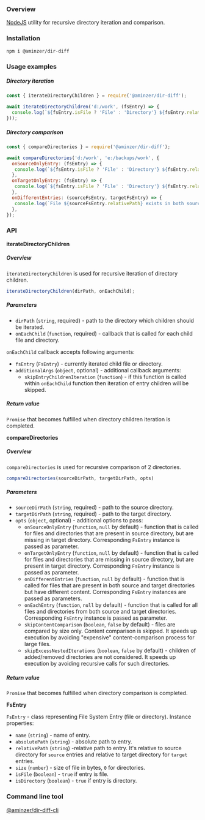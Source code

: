 ### Overview

[NodeJS](https://nodejs.org) utility for recursive directory iteration and comparison.

### Installation

```
npm i @aminzer/dir-diff
```

### Usage examples

##### Directory iteration

```javascript
const { iterateDirectoryChildren } = require('@aminzer/dir-diff');

await iterateDirectoryChildren('d:/work', (fsEntry) => {
  console.log(`${fsEntry.isFile ? 'File' : 'Directory'} ${fsEntry.relativePath} was found`);
}));
```

##### Directory comparison

```javascript
const { compareDirectories } = require('@aminzer/dir-diff');

await compareDirectories('d:/work', 'e:/backups/work', {
  onSourceOnlyEntry: (fsEntry) => {
   console.log(`${fsEntry.isFile ? 'File' : 'Directory'} ${fsEntry.relativePath} exists in the source directory only`);
  },
  onTargetOnlyEntry: (fsEntry) => {
   console.log(`${fsEntry.isFile ? 'File' : 'Directory'} ${fsEntry.relativePath} exists in the target directory only`);
  },
  onDifferentEntries: (sourceFsEntry, targetFsEntry) => {
   console.log(`File ${sourceFsEntry.relativePath} exists in both source and target directories, but with different content`);
  },
});
```

### API

**iterateDirectoryChildren**

##### Overview

`iterateDirectoryChildren` is used for recursive iteration of directory children.


```javascript
iterateDirectoryChildren(dirPath, onEachChild);
```

##### Parameters

* `dirPath` (`string`, required) - path to the directory which children should be iterated.
* `onEachChild` (`function`, required) - callback that is called for each child file and directory.

`onEachChild` callback accepts following arguments:
* `fsEntry` (`FsEntry`) - currently iterated child file or directory.
* `additionalArgs` (`object`, optional) - additional callback arguments:
    * `skipEntryChildrenIteration` (`function`) - if this function is called within `onEachChild` function then iteration of entry children will be skipped.

##### Return value

`Promise` that becomes fulfilled when directory children iteration is completed.

**compareDirectories**

##### Overview

`compareDirectories` is used for recursive comparison of 2 directories.

```javascript
compareDirectories(sourceDirPath, targetDirPath, opts)
```

##### Parameters

* `sourceDirPath` (`string`, required) - path to the source directory.
* `targetDirPath` (`string`, required) - path to the target directory.
* `opts` (`object`, optional) - additional options to pass:
    * `onSourceOnlyEntry` (`function`, `null` by default) - function that is called for files and directories that are present in source directory, but are missing in target directory. Corresponding `FsEntry` instance is passed as parameter.
    * `onTargetOnlyEntry` (`function`, `null` by default) - function that is called for files and directories that are missing in source directory, but are present in target directory. Corresponding `FsEntry` instance is passed as parameter.
    * `onDifferentEntries` (`function`, `null` by default) - function that is called for files that are present in both source and target directories but have different content. Corresponding `FsEntry` instances are passed as parameters.
    * `onEachEntry` (`function`, `null` by default) - function that is called for all files and directories from both source and target directories. Corresponding `FsEntry` instance is passed as parameter.
    * `skipContentComparison` (`boolean`, `false` by default) - files are compared by size only. Content comparison is skipped. It speeds up execution by avoiding "expensive" content-comparison process for large files.
    * `skipExcessNestedIterations` (`boolean`, `false` by default) - children of added/removed directories are not considered. It speeds up execution by avoiding recursive calls for such directories.

##### Return value

`Promise` that becomes fulfilled when directory comparison is completed.

**FsEntry**

`FsEntry` - class representing File System Entry (file or directory). Instance properties:

* `name` (`string`) - name of entry.
* `absolutePath` (`string`) - absolute path to entry.
* `relativePath` (`string`) -relative path to entry. It's relative to source directory for `source` entries and relative to target directory for `target` entries.
* `size` (`number`) - size of file in bytes, `0` for directories.
* `isFile` (`boolean`) - `true` if entry is file.
* `isDirectory` (`boolean`) - `true` if entry is directory.

### Command line tool

[@aminzer/dir-diff-cli](https://www.npmjs.com/package/@aminzer/dir-diff-cli)
